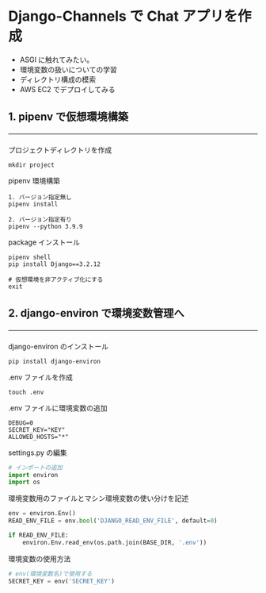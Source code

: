 # Django-Channels で Chat アプリを作成

- ASGI に触れてみたい。
- 環境変数の扱いについての学習
- ディレクトリ構成の模索
- AWS EC2 でデプロイしてみる

## 1. pipenv で仮想環境構築<hr>

プロジェクトディレクトリを作成

```terminal
mkdir project
```

pipenv 環境構築

```terminal
1. バージョン指定無し
pipenv install

2. バージョン指定有り
pipenv --python 3.9.9
```

package インストール

```terminal
pipenv shell
pip install Django==3.2.12

# 仮想環境を非アクティブ化にする
exit
```

## 2. django-environ で環境変数管理へ<hr>

django-environ のインストール

```terminal
pip install django-environ
```

.env ファイルを作成

```terminal
touch .env
```

.env ファイルに環境変数の追加

```.env
DEBUG=0
SECRET_KEY="KEY"
ALLOWED_HOSTS="*"
```

settings.py の編集

```settings.py
# インポートの追加
import environ
import os
```

環境変数用のファイルとマシン環境変数の使い分けを記述

```settings.py
env = environ.Env()
READ_ENV_FILE = env.bool('DJANGO_READ_ENV_FILE', default=0)

if READ_ENV_FILE:
    environ.Env.read_env(os.path.join(BASE_DIR, '.env'))
```

環境変数の使用方法

```settings.py
# env(環境変数名)で使用する
SECRET_KEY = env('SECRET_KEY')
```
